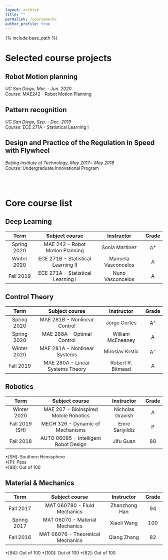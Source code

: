 ```yaml
---
layout: archive
title: ""
permalink: /coursework/
author_profile: true
---
```


{% include base_path %}

Selected course projects
======

## Robot Motion planning

*UC San Diego, Mar. - Jun. 2020*  
*Course*: MAE242 - Robot Motion Planning



## Pattern recognition

*UC San Diego, Sep. - Dec. 2019*  
*Course*: ECE 271A - Statistical Learning I


## Design and Practice of the Regulation in Speed with Flywheel 

*Beijing Institute of Technology, May 2017~ May 2018*  
*Course*: Undergraduate Innovational Program

<br>
<br>

Core course list
======

## Deep Learning

| Term | Subject course | Instructor | Grade |
| :----: | :----: | :----: | :----: |
| Spring 2020 | MAE 242 - Robot Motion Planning | Sonia Martinez |A<sup>+ |
| Winter 2020 | ECE 271B - Statistical Learning II | Manuela Vasconcelos | A |
| Fall 2019 | ECE 271A - Statistical Learning I | Nuno Vasconcelos |A |

## Control Theory

| Term | Subject course | Instructor | Grade |
| :----: | :----: | :----: | :----: |
| Spring 2020 | MAE 281B - Nonlinear Control | Jorge Cortes | A<sup>+ |
| Spring 2020 | MAE 288A - Optimal Control | William McEneaney |A |
| Winter 2020 | MAE 281A - Nonlinear Systems | Miroslav Krstic | A<sup>- |
| Fall 2019 | MAE 280A - Linear Systems Theory | Robert R. Bitmead | A |
  
## Robotics

| Term | Subject course | Instructor | Grade |
| :----: | :----: | :----: | :----: |
| Winter 2020 | MAE 207 - Bioinspired Mobile Robotics | Nicholas Gravish | A |
| Fall 2019 (SH) | MECH 326 - Dynamic of Mechanisms | Emre Sariyildiz | P |
| Fall 2018 | AUTO 06085 - Intelligent Robot Design | Jifu Guan | 88 |

*[SH]: Southern Hemisphere  
*[P]: Pass  
*[88]: Out of 100

## Material & Mechanics

| Term | Subject course | Instructor | Grade |
| :----: | :----: | :----: | :----: |
| Fall 2017 | MAT 060780 - Fluid Mechanics | Zhanzhong Han | 94 |
| Spring 2017 | MAT 06070 - Material Mechanics | Xiaoli Wang | 100 |
| Fall 2016 | MAT 06076 - Theoretical Mechanics | Qiang Zhang | 82 |

*[94]: Out of 100
*[100]: Out of 100
*[82]: Out of 100
